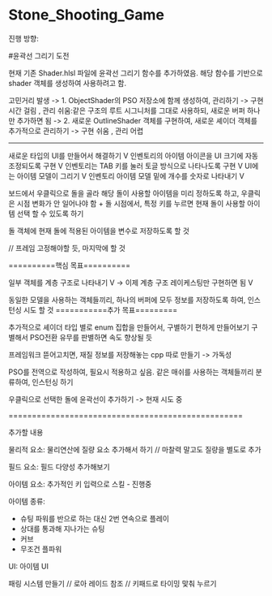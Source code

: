 # Stone_Shooting_Game

진행 방향:

#윤곽선 그리기 도전

현재 기존 Shader.hlsl 파일에 윤곽선 그리기 함수를 추가하였음.
해당 함수를 기반으로 shader 객체를 생성하여 사용하려고 함.

고민거리 발생
-> 1. ObjectShader의 PSO 저장소에 함께 생성하여, 관리하기 -> 구현 시간 걸림 , 관리 쉬움:같은 구조의 루트 시그니처를 그대로 사용하되, 새로운 버퍼 하나만 추가하면 됨
-> 2. 새로운 OutlineShader 객체를 구현하여, 새로운 셰이더 객체를 추가적으로 관리하기 -> 구현 쉬움 , 관리 어렵


---------------------------------------------

새로운 타입의 UI를 만들어서 해결하기 V
인벤토리의 아이템 아이콘을 UI 크기에 자동 조정되도록 구현 V
인벤토리는 TAB 키를 눌러 토글 방식으로 나타나도록 구현 V
UI에는 아이템 모델이 그리기 V
인벤토리 아이템 모델 밑에 개수를 숫자로 나타내기 V

보드에서 우클릭으로 돌을 골라 해당 돌이 사용할 아이템을 미리 정하도록 하고, 우클릭은 시점 변화가 안 일어나야 함
			+
돌 시점에서, 특정 키를 누르면 현재 돌이 사용할 아이템 선택 할 수 있도록 하기

돌 객체에 현재 돌에 적용된 아이템을 변수로 저장하도록 할 것

// 프레임 고정해야할 듯, 마지막에 할 것

==========핵심 목표==========

일부 객체를 계층 구조로 나타내기 V
-> 이제 계층 구조 레이케스팅만 구현하면 됨 V

동일한 모델을 사용하는 객체들끼리, 하나의 버퍼에 모두 정보를 저장하도록 하여, 인스턴싱 시도 할 것
===========추가 목표=========

추가적으로 셰이더 타입 별로 enum 집합을 만들어서, 구별하기 편하게 만들어보기
구별해서 PSO전환 유무를 판별하면 속도 향상될 듯

프레임워크 뜯어고치면, 재질 정보를 저장해놓는 cpp 따로 만들기 -> 가독성

PSO를 전역으로 작성하여, 필요시 적용하고 싶음.
같은 매쉬를 사용하는 객체들끼리 분류하여, 인스턴싱 하기

우클릭으로 선택한 돌에 윤곽선이 추가하기 -> 현재 시도 중

==================================================

추가할 내용 

물리적 요소:
물리연산에 질량 요소 추가해서 하기 // 마찰력 말고도 질량을 별도로 추가

필드 요소:
필드 다양성 추가해보기

아이템 요소:
추가적인 키 입력으로 스킬 - 진행중

아이템 종류:
- 슈팅 파워를 반으로 하는 대신 2번 연속으로 플레이
- 상대를 통과해 지나가는 슈팅
- 커브
- 무조건 플파워


UI:
아이템 UI


패링 시스템 만들기 // 로아 레이드 참조 // 키패드로 타이밍 맟춰 누르기



